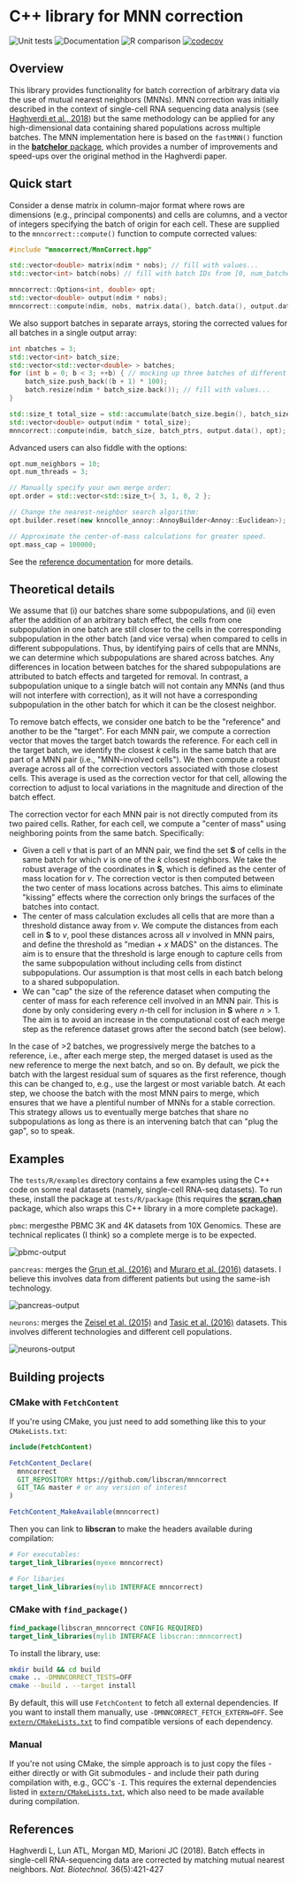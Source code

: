 # C++ library for MNN correction

![Unit tests](https://github.com/libscran/mnncorrect/actions/workflows/run-tests.yaml/badge.svg)
![Documentation](https://github.com/libscran/mnncorrect/actions/workflows/doxygenate.yaml/badge.svg)
![R comparison](https://github.com/libscran/mnncorrect/actions/workflows/compare-R.yaml/badge.svg)
[![codecov](https://codecov.io/gh/libscran/mnncorrect/branch/master/graph/badge.svg?token=J3dxS3MtT1)](https://codecov.io/gh/libscran/mnncorrect)

## Overview

This library provides functionality for batch correction of arbitrary data via the use of mutual nearest neighbors (MNNs).
MNN correction was initially described in the context of single-cell RNA sequencing data analysis (see [Haghverdi et al., 2018](https://doi.org/10.1038/nbt.4091))
but the same methodology can be applied for any high-dimensional data containing shared populations across multiple batches.
The MNN implementation here is based on the `fastMNN()` function in the [**batchelor** package](https://bioconductor.org/packages/batchelor),
which provides a number of improvements and speed-ups over the original method in the Haghverdi paper.

## Quick start

Consider a dense matrix in column-major format where rows are dimensions (e.g., principal components) and cells are columns,
and a vector of integers specifying the batch of origin for each cell.
These are supplied to the `mnncorrect::compute()` function to compute corrected values:

```cpp
#include "mnncorrect/MnnCorrect.hpp"

std::vector<double> matrix(ndim * nobs); // fill with values...
std::vector<int> batch(nobs) // fill with batch IDs from [0, num_batches)

mnncorrect::Options<int, double> opt;
std::vector<double> output(ndim * nobs);
mnncorrect::compute(ndim, nobs, matrix.data(), batch.data(), output.data(), opt);
```

We also support batches in separate arrays, storing the corrected values for all batches in a single output array:

```cpp
int nbatches = 3;
std::vector<int> batch_size;
std::vector<std::vector<double> > batches;
for (int b = 0; b < 3; ++b) { // mocking up three batches of different size.
    batch_size.push_back((b + 1) * 100);
    batch.resize(ndim * batch_size.back()); // fill with values...
}

std::size_t total_size = std::accumulate(batch_size.begin(), batch_size.end(), 0);
std::vector<double> output(ndim * total_size);
mnncorrect::compute(ndim, batch_size, batch_ptrs, output.data(), opt);
```

Advanced users can also fiddle with the options: 

```cpp
opt.num_neighbors = 10;
opt.num_threads = 3;

// Manually specify your own merge order:
opt.order = std::vector<std::size_t>{ 3, 1, 0, 2 };

// Change the nearest-neighbor search algorithm:
opt.builder.reset(new knncolle_annoy::AnnoyBuilder<Annoy::Euclidean>);

// Approximate the center-of-mass calculations for greater speed.
opt.mass_cap = 100000;
```

See the [reference documentation](https://libscran.github.io/mnncorrect) for more details.

## Theoretical details 

We assume that (i) our batches share some subpopulations, and (ii) even after the addition of an arbitrary batch effect,
the cells from one subpopulation in one batch are still closer to the cells in the corresponding subpopulation in the other batch (and vice versa) when compared to cells in different subpopulations.
Thus, by identifying pairs of cells that are MNNs, we can determine which subpopulations are shared across batches. 
Any differences in location between batches for the shared subpopulations are attributed to batch effects and targeted for removal.
In contrast, a subpopulation unique to a single batch will not contain any MNNs (and thus will not interfere with correction), 
as it will not have a corresponding subpopulation in the other batch for which it can be the closest neighbor.

To remove batch effects, we consider one batch to be the "reference" and another to be the "target".
For each MNN pair, we compute a correction vector that moves the target batch towards the reference.
For each cell in the target batch, we identify the closest $k$ cells in the same batch that are part of a MNN pair (i.e., "MNN-involved cells").
We then compute a robust average across all of the correction vectors associated with those closest cells.
This average is used as the correction vector for that cell, allowing the correction to adjust to local variations in the magnitude and direction of the batch effect.

The correction vector for each MNN pair is not directly computed from its two paired cells.
Rather, for each cell, we compute a "center of mass" using neighboring points from the same batch.
Specifically:

- Given a cell $v$ that is part of an MNN pair, we find the set $\mathbf{S}$ of cells in the same batch for which $v$ is one of the $k$ closest neighbors.
  We take the robust average of the coordinates in $\mathbf{S}$, which is defined as the center of mass location for $v$.
  The correction vector is then computed between the two center of mass locations across batches.
  This aims to eliminate "kissing" effects where the correction only brings the surfaces of the batches into contact.
- The center of mass calculation excludes all cells that are more than a threshold distance away from $v$.
  We compute the distances from each cell in $\mathbf{S}$ to $v$, pool these distances across all $v$ involved in MNN pairs, and define the threshold as "median + $x$ MADS" on the distances.
  The aim is to ensure that the threshold is large enough to capture cells from the same subpopulation without including cells from distinct subpopulations.
  Our assumption is that most cells in each batch belong to a shared subpopulation.
- We can "cap" the size of the reference dataset when computing the center of mass for each reference cell involved in an MNN pair.
  This is done by only considering every $n$-th cell for inclusion in $\mathbf{S}$ where $n > 1$.
  The aim is to avoid an increase in the computational cost of each merge step as the reference dataset grows after the second batch (see below).

In the case of >2 batches, we progressively merge the batches to a reference, i.e., after each merge step, the merged dataset is used as the new reference to merge the next batch, and so on.
By default, we pick the batch with the largest residual sum of squares as the first reference, though this can be changed to, e.g., use the largest or most variable batch.
At each step, we choose the batch with the most MNN pairs to merge, which ensures that we have a plentiful number of MNNs for a stable correction.
This strategy allows us to eventually merge batches that share no subpopulations as long as there is an intervening batch that can "plug the gap", so to speak.

## Examples

The `tests/R/examples` directory contains a few examples using the C++ code on some real datasets (namely, single-cell RNA-seq datasets).
To run these, install the package at `tests/R/package` (this requires the [**scran.chan**](https://github.com/LTLA/scran.chan) package, which also wraps this C++ library in a more complete package).

`pbmc`: mergesthe PBMC 3K and 4K datasets from 10X Genomics.
These are technical replicates (I think) so a complete merge is to be expected.

![pbmc-output](https://raw.githubusercontent.com/libscran/mnncorrect/images/tests/R/examples/pbmc/output.png)

`pancreas`: merges the [Grun et al. (2016)](https://dx.doi.org/10.1016%2Fj.stem.2016.05.010) and [Muraro et al. (2016)](https://doi.org/10.1016/j.cels.2016.09.002) datasets.
I believe this involves data from different patients but using the same-ish technology.

![pancreas-output](https://raw.githubusercontent.com/libscran/mnncorrect/images/tests/R/examples/pancreas/output.png)

`neurons`: merges the [Zeisel et al. (2015)](https://doi.org/10.1126/science.aaa1934) and [Tasic et al. (2016)](https://doi.org/10.1038/nn.4216) datasets.
This involves different technologies and different cell populations.

![neurons-output](https://raw.githubusercontent.com/libscran/mnncorrect/images/tests/R/examples/neurons/output.png)

## Building projects

### CMake with `FetchContent`

If you're using CMake, you just need to add something like this to your `CMakeLists.txt`:

```cmake
include(FetchContent)

FetchContent_Declare(
  mnncorrect
  GIT_REPOSITORY https://github.com/libscran/mnncorrect
  GIT_TAG master # or any version of interest
)

FetchContent_MakeAvailable(mnncorrect)
```

Then you can link to **libscran** to make the headers available during compilation:

```cmake
# For executables:
target_link_libraries(myexe mnncorrect)

# For libaries
target_link_libraries(mylib INTERFACE mnncorrect)
```

### CMake with `find_package()`

```cmake
find_package(libscran_mnncorrect CONFIG REQUIRED)
target_link_libraries(mylib INTERFACE libscran::mnncorrect)
```

To install the library, use:

```sh
mkdir build && cd build
cmake .. -DMNNCORRECT_TESTS=OFF
cmake --build . --target install
```

By default, this will use `FetchContent` to fetch all external dependencies.
If you want to install them manually, use `-DMNNCORRECT_FETCH_EXTERN=OFF`.
See [`extern/CMakeLists.txt`](extern/CMakeLists.txt) to find compatible versions of each dependency.

### Manual

If you're not using CMake, the simple approach is to just copy the files - either directly or with Git submodules - and include their path during compilation with, e.g., GCC's `-I`.
This requires the external dependencies listed in [`extern/CMakeLists.txt`](extern/CMakeLists.txt), which also need to be made available during compilation.

## References

Haghverdi L, Lun ATL, Morgan MD, Marioni JC (2018).
Batch effects in single-cell RNA-sequencing data are corrected by matching mutual nearest neighbors.
_Nat. Biotechnol._ 36(5):421-427

